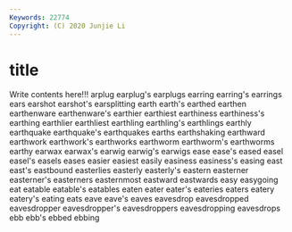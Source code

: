 ```yaml
---
Keywords: 22774
Copyright: (C) 2020 Junjie Li
---
```


# title

Write contents here!!!
arplug 
earplug's 
earplugs 
earring 
earring's
earrings 
ears 
earshot 
earshot's 
earsplitting 
earth 
earth's 
earthed 
earthen 
earthenware
earthenware's 
earthier 
earthiest 
earthiness 
earthiness's 
earthing 
earthlier 
earthliest 
earthling 
earthling's
earthlings 
earthly 
earthquake 
earthquake's 
earthquakes 
earths 
earthshaking 
earthward 
earthwork 
earthwork's
earthworks 
earthworm 
earthworm's 
earthworms 
earthy 
earwax 
earwax's 
earwig 
earwig's 
earwigs
ease 
ease's 
eased 
easel 
easel's 
easels 
eases 
easier 
easiest 
easily
easiness 
easiness's 
easing 
east 
east's 
eastbound 
easterlies 
easterly 
easterly's 
eastern
easterner 
easterner's 
easterners 
easternmost 
eastward 
eastwards 
easy 
easygoing 
eat 
eatable
eatable's 
eatables 
eaten 
eater 
eater's 
eateries 
eaters 
eatery 
eatery's 
eating
eats 
eave 
eave's 
eaves 
eavesdrop 
eavesdropped 
eavesdropper 
eavesdropper's 
eavesdroppers 
eavesdropping
eavesdrops 
ebb 
ebb's 
ebbed 
ebbing 
